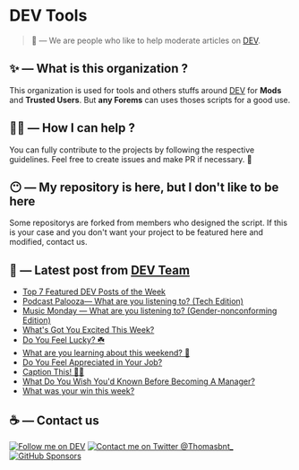 # DEV Tools

> 🔧 — We are people who like to help moderate articles on [DEV](https://dev.to).

## ✨ — What is this organization ?

This organization is used for tools and others stuffs around [DEV](https://dev.to) for **Mods** and **Trusted Users**. But __any Forems__ can uses thoses scripts for a good use.


## 💪🏼 — How I can help ?

You can fully contribute to the projects by following the respective guidelines. Feel free to create issues and make PR if necessary. 🎉

## 😶 — My repository is here, but I don't like to be here

Some repositorys are forked from members who designed the script. If this is your case and you don't want your project to be featured here and modified, contact us.

## 📝 — Latest post from [DEV Team](https://dev.to/devteam)

<!-- BLOG-POST-LIST:START -->
- [Top 7 Featured DEV Posts of the Week](https://dev.to/devteam/top-7-featured-dev-posts-of-the-week-nmg)
- [Podcast Palooza— What are you listening to? &lpar;Tech Edition&rpar;](https://dev.to/devteam/podcast-palooza-what-are-you-listening-to-tech-edition-1eib)
- [Music Monday — What are you listening to? &lpar;Gender-nonconforming Edition&rpar;](https://dev.to/devteam/music-monday-what-are-you-listening-to-gender-nonconforming-edition-3oi5)
- [What&#39;s Got You Excited This Week?](https://dev.to/devteam/whats-got-you-excited-this-week-2332)
- [Do You Feel Lucky? ☘️](https://dev.to/devteam/do-you-feel-lucky-2b7n)
- [What are you learning about this weekend? 🧠](https://dev.to/devteam/what-are-you-learning-about-this-weekend-355j)
- [Do You Feel Appreciated in Your Job?](https://dev.to/devteam/do-you-feel-appreciated-in-your-job-3g7d)
- [Caption This! 🤔💭](https://dev.to/devteam/caption-this-5h2g)
- [What Do You Wish You&#39;d Known Before Becoming A Manager?](https://dev.to/devteam/what-do-you-wish-youd-known-before-becoming-a-manager-2146)
- [What was your win this week?](https://dev.to/devteam/what-was-your-win-this-week-4pe5)
<!-- BLOG-POST-LIST:END -->


## ☕ — Contact us

[![Follow me on DEV](https://img.shields.io/badge/dev.to-%2308090A.svg?&style=for-the-badge&logo=dev.to&logoColor=white&alt=devto)](https://dev.to/thomasbnt)
[![Contact me on Twitter @Thomasbnt_](https://img.shields.io/badge/Contact%20me%20on%20Twitter-%231DA1F2.svg?&style=for-the-badge&logo=twitter&logoColor=white&alt=twitter)](https://twitter.com/messages/1142357270-1142357270?text=Hello,%20I%20contact%20you%20from%20devtotools%20&recipient_id=1142357270) [![GitHub Sponsors](https://img.shields.io/badge/Sponsor%20me-%23EA54AE.svg?&style=for-the-badge&logo=github-sponsors&logoColor=white)](https://github.com/sponsors/thomasbnt)


